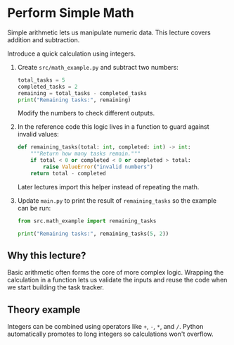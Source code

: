 # Perform Simple Math
Simple arithmetic lets us manipulate numeric data. This lecture covers addition and subtraction.


Introduce a quick calculation using integers.

1. Create `src/math_example.py` and subtract two numbers:
   ```python
   total_tasks = 5
   completed_tasks = 2
   remaining = total_tasks - completed_tasks
   print("Remaining tasks:", remaining)
   ```
   Modify the numbers to check different outputs.
2. In the reference code this logic lives in a function to guard against
   invalid values:
   ```python
   def remaining_tasks(total: int, completed: int) -> int:
       """Return how many tasks remain."""
       if total < 0 or completed < 0 or completed > total:
           raise ValueError("invalid numbers")
       return total - completed
   ```
   Later lectures import this helper instead of repeating the math.

3. Update `main.py` to print the result of `remaining_tasks` so the
   example can be run:
   ```python
   from src.math_example import remaining_tasks

   print("Remaining tasks:", remaining_tasks(5, 2))
   ```

## Why this lecture?

Basic arithmetic often forms the core of more complex logic. Wrapping the
calculation in a function lets us validate the inputs and reuse the code
when we start building the task tracker.
## Theory example
Integers can be combined using operators like `+`, `-`, `*`, and `/`. Python automatically promotes to long integers so calculations won't overflow.
